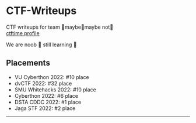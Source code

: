 # CTF-Writeups
CTF writeups for team 🙂maybe🙂maybe not🙂 \
[ctftime profile](https://ctftime.org/team/177783)

We are noob 🙂 still learning 🙂

## Placements
* VU Cyberthon 2022:        #10 place
* dvCTF 2022:               #32 place
* SMU Whitehacks 2022:      #10 place    
* Cyberthon 2022:           #6 place   
* DSTA CDDC 2022:           #1 place 
* Jaga STF 2022:            #2 place
--------------------------------------------------

